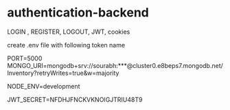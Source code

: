 # authentication-backend
LOGIN , REGISTER, LOGOUT, JWT, cookies

create .env file with following token name

PORT=5000
MONGO_URI=mongodb+srv://sourabh:***@cluster0.e8beps7.mongodb.net/Inventory?retryWrites=true&w=majority

NODE_ENV=development

JWT_SECRET=NFDHJFNCKVKNOIGJTRIU48T9

